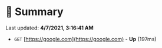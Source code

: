 # 📖 Summary
Last updated: **4/7/2021, 3:16:41 AM**

- `GET` [https://google.com](https://google.com) - **Up** (197ms)
